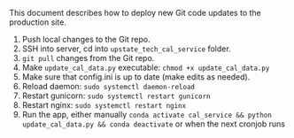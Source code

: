 This document describes how to deploy new Git code updates to the production site.

1. Push local changes to the Git repo.
2. SSH into server, cd into `upstate_tech_cal_service` folder.
3. `git pull` changes from the Git repo.
4. Make `update_cal_data.py` executable: `chmod +x update_cal_data.py`
5. Make sure that config.ini is up to date (make edits as needed).
6. Reload daemon: `sudo systemctl daemon-reload`
7. Restart gunicorn: `sudo systemctl restart gunicorn`
8. Restart nginx: `sudo systemctl restart nginx`
9. Run the app, either manually `conda activate cal_service && python update_cal_data.py && conda deactivate`  or when the next cronjob runs
